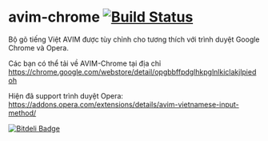 avim-chrome [![Build Status](https://travis-ci.org/kimkha/avim-chrome.svg?branch=master)](https://travis-ci.org/kimkha/avim-chrome)
===========

Bộ gõ tiếng Việt AVIM được tùy chỉnh cho tương thích với trình duyệt Google Chrome và Opera.

Các bạn có thể tải về AVIM-Chrome tại địa chỉ https://chrome.google.com/webstore/detail/opgbbffpdglhkpglnlkiclakjlpiedoh

Hiện đã support trình duyệt Opera: https://addons.opera.com/extensions/details/avim-vietnamese-input-method/


[![Bitdeli Badge](https://d2weczhvl823v0.cloudfront.net/kimkha/avim-chrome/trend.png)](https://bitdeli.com/free "Bitdeli Badge")

